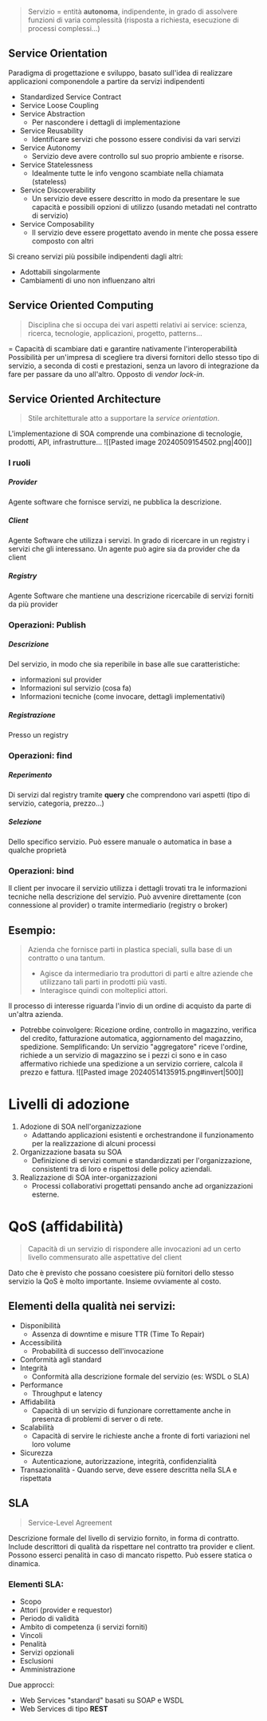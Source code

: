 > Servizio = entità **autonoma**, indipendente, in grado di assolvere funzioni di varia complessità (risposta a richiesta, esecuzione di processi complessi...)

## Service Orientation
Paradigma di progettazione e sviluppo, basato sull'idea di realizzare applicazioni componendole a partire da servizi indipendenti
- Standardized Service Contract
- Service Loose Coupling
- Service Abstraction
	- Per nascondere i dettagli di implementazione
- Service Reusability
	- Identificare servizi che possono essere condivisi da vari servizi 
- Service Autonomy
	- Servizio deve avere controllo sul suo proprio ambiente e risorse. 
- Service Statelessness
	- Idealmente tutte le info vengono scambiate nella chiamata (stateless)
- Service Discoverability
	- Un servizio deve essere descritto in modo da presentare le sue capacità e possibili opzioni di utilizzo (usando metadati nel contratto di servizio)
- Service Composability
	- Il servizio deve essere progettato avendo in mente che possa essere composto con altri

Si creano servizi più possibile indipendenti dagli altri: 
- Adottabili singolarmente
- Cambiamenti di uno non influenzano altri 

## Service Oriented Computing 
> Disciplina che si occupa dei vari aspetti relativi ai service: scienza, ricerca, tecnologie, applicazioni, progetto, patterns...

= Capacità di scambiare dati e garantire nativamente l'interoperabilità
Possibilità per un'impresa di scegliere tra diversi fornitori dello stesso tipo di servizio, a seconda di costi e prestazioni, senza un lavoro di integrazione da fare per passare da uno all'altro. Opposto di *vendor lock-in*. 

## Service Oriented Architecture 
> Stile architetturale atto a supportare la *service orientation*. 

L'implementazione di SOA comprende una combinazione di tecnologie, prodotti, API, infrastrutture...
![[Pasted image 20240509154502.png|400]]

###  I ruoli
##### Provider
Agente software che fornisce servizi, ne pubblica la descrizione. 
##### Client
Agente Software che utilizza i servizi. In grado di ricercare in un registry i servizi che gli interessano. Un agente può agire sia da provider che da client
##### Registry
Agente Software che mantiene una descrizione ricercabile di servizi forniti da più provider
### Operazioni: Publish 
##### Descrizione
Del servizio, in modo che sia reperibile in base alle sue caratteristiche: 
- informazioni sul provider
- Informazioni sul servizio (cosa fa)
- Informazioni tecniche (come invocare, dettagli implementativi)
##### Registrazione 
Presso un registry
### Operazioni: find
##### Reperimento
Di servizi dal registry tramite **query** che comprendono vari aspetti (tipo di servizio, categoria, prezzo...)
#####  Selezione 
Dello specifico servizio. Può essere manuale o automatica in base a qualche proprietà

### Operazioni: bind
Il client per invocare il servizio utilizza i dettagli trovati tra le informazioni tecniche nella descrizione del servizio. 
Può avvenire direttamente (con connessione al provider) o tramite intermediario (registry o broker)

## Esempio: 
> Azienda che fornisce parti in plastica speciali, sulla base di un contratto o una tantum. 
> - Agisce da intermediario tra produttori di parti e altre aziende che utilizzano tali parti in prodotti più vasti. 
> - Interagisce quindi con molteplici attori. 

Il processo di interesse riguarda l'invio di un ordine di acquisto da parte di un'altra azienda. 
- Potrebbe coinvolgere: Ricezione ordine, controllo in magazzino, verifica del credito, fatturazione automatica, aggiornamento del magazzino, spedizione. 
Semplificando: Un servizio "aggregatore" riceve l'ordine, richiede a un servizio di magazzino se i pezzi ci sono e in caso affermativo richiede una spedizione a un servizio corriere, calcola il prezzo e fattura. 
![[Pasted image 20240514135915.png#invert|500]]

# Livelli di adozione 
1. Adozione di SOA nell'organizzazione
	- Adattando applicazioni esistenti e orchestrandone il funzionamento per la realizzazione di alcuni processi
2. Organizzazione basata su SOA
	- Definizione di servizi comuni e standardizzati per l'organizzazione, consistenti tra di loro e rispettosi delle policy aziendali.
3. Realizzazione di SOA inter-organizzazioni
	- Processi collaborativi progettati pensando anche ad organizzazioni esterne. 

# QoS (affidabilità)
> Capacità di un servizio di rispondere alle invocazioni ad un certo livello commensurato alle aspettative del client 

Dato che è previsto che possano coesistere più fornitori dello stesso servizio la QoS è molto importante. Insieme ovviamente al costo. 

## Elementi della qualità nei servizi: 
- Disponibilità
	- Assenza di downtime e misure TTR (Time To Repair)
- Accessibilità
	- Probabilità di successo dell'invocazione
- Conformità agli standard
- Integrità
	- Conformità alla descrizione formale del servizio (es: WSDL o SLA)
- Performance
	- Throughput e latency
- Affidabilità
	- Capacità di un servizio di funzionare correttamente anche in presenza di problemi di server o di rete. 
- Scalabilità
	- Capacità di servire le richieste anche a fronte di forti variazioni nel loro volume
- Sicurezza
	- Autenticazione, autorizzazione, integrità, confidenzialità 
- Transazionalità 
		- Quando serve, deve essere descritta nella SLA e rispettata 


## SLA

> Service-Level Agreement

Descrizione formale del livello di servizio fornito, in forma di contratto. Include descrittori di qualità da rispettare  nel contratto tra provider e client. Possono esserci penalità in caso di mancato rispetto. 
Può essere statica o dinamica. 

### Elementi SLA: 
- Scopo 
- Attori (provider e requestor)
- Periodo di validità 
- Ambito di competenza (i servizi forniti)
- Vincoli 
- Penalità
- Servizi opzionali 
- Esclusioni
- Amministrazione 

Due approcci: 
- Web Services "standard" basati su SOAP e WSDL
- Web Services di tipo **REST**